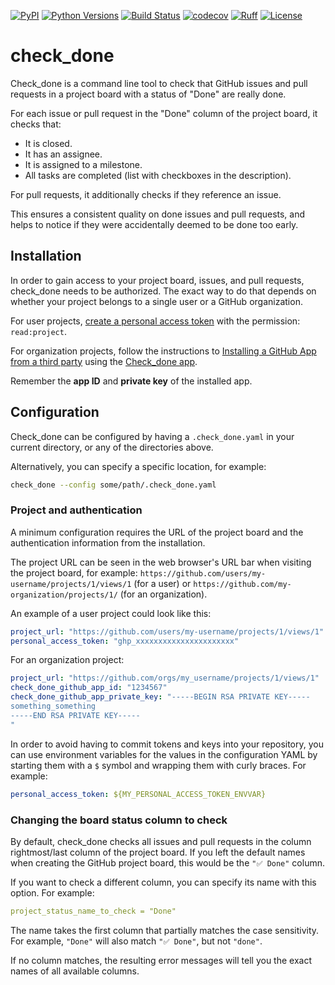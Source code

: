 [![PyPI](https://img.shields.io/pypi/v/check_done)](https://pypi.org/project/pygount/)
[![Python Versions](https://img.shields.io/pypi/pyversions/check_done.svg)](https://www.python.org/downloads/)
[![Build Status](https://github.com/siisurit/check_done/actions/workflows/build.yml/badge.svg)](https://github.com/roskakori/pygount/actions/workflows/build.yml)
[![codecov](https://codecov.io/gh/siisurit/check_done/graph/badge.svg?token=UIJZUCUJII)](https://codecov.io/gh/siisurit/check_done)
[![Ruff](https://img.shields.io/endpoint?url=https://raw.githubusercontent.com/astral-sh/ruff/main/assets/badge/v2.json)](https://github.com/astral-sh/ruff)
[![License](https://img.shields.io/github/license/siisurit/check_done)](https://opensource.org/licenses/BSD-3-Clause)

# check_done

Check_done is a command line tool to check that GitHub issues and pull requests in a project board with a status of "Done" are really done.

For each issue or pull request in the "Done" column of the project board, it checks that:

- It is closed.
- It has an assignee.
- It is assigned to a milestone.
- All tasks are completed (list with checkboxes in the description).

For pull requests, it additionally checks if they reference an issue.

This ensures a consistent quality on done issues and pull requests, and helps to notice if they were accidentally deemed to be done too early.

## Installation

In order to gain access to your project board, issues, and pull requests, check_done needs to be authorized. The exact way to do that depends on whether your project belongs to a single user or a GitHub organization.

For user projects, [create a personal access token](https://docs.github.com/en/authentication/keeping-your-account-and-data-secure/managing-your-personal-access-tokens) with the permission: `read:project`.

For organization projects, follow the instructions to [Installing a GitHub App from a third party](https://docs.github.com/en/apps/using-github-apps/installing-a-github-app-from-a-third-party) using the [Check_done app](https://github.com/apps/check-done-app).

Remember the **app ID** and **private key** of the installed app.

## Configuration

Check_done can be configured by having a `.check_done.yaml` in your current directory, or any of the directories above.

Alternatively, you can specify a specific location, for example:

```bash
check_done --config some/path/.check_done.yaml
```

### Project and authentication

A minimum configuration requires the URL of the project board and the authentication information from the installation.

The project URL can be seen in the web browser's URL bar when visiting the project board, for example: `https://github.com/users/my-username/projects/1/views/1` (for a user) or `https://github.com/my-organization/projects/1/` (for an organization).

An example of a user project could look like this:

```yaml
project_url: "https://github.com/users/my-username/projects/1/views/1"
personal_access_token: "ghp_xxxxxxxxxxxxxxxxxxxxxx"
```

For an organization project:

```yaml
project_url: "https://github.com/orgs/my_username/projects/1/views/1"
check_done_github_app_id: "1234567"
check_done_github_app_private_key: "-----BEGIN RSA PRIVATE KEY-----
something_something
-----END RSA PRIVATE KEY-----
"
```

In order to avoid having to commit tokens and keys into your repository, you can use environment variables for the values in the configuration YAML by starting them with a `$` symbol and wrapping them with curly braces. For example:

```yaml
personal_access_token: ${MY_PERSONAL_ACCESS_TOKEN_ENVVAR}
```

### Changing the board status column to check

By default, check_done checks all issues and pull requests in the column rightmost/last column of the project board. If you left the default names when creating the GitHub project board, this would be the `"✅ Done"` column.

If you want to check a different column, you can specify its name with this option. For example:

```yaml
project_status_name_to_check = "Done"
```

The name takes the first column that partially matches the case sensitivity. For example, `"Done"` will also match `"✅ Done"`, but not `"done"`.

If no column matches, the resulting error messages will tell you the exact names of all available columns.
